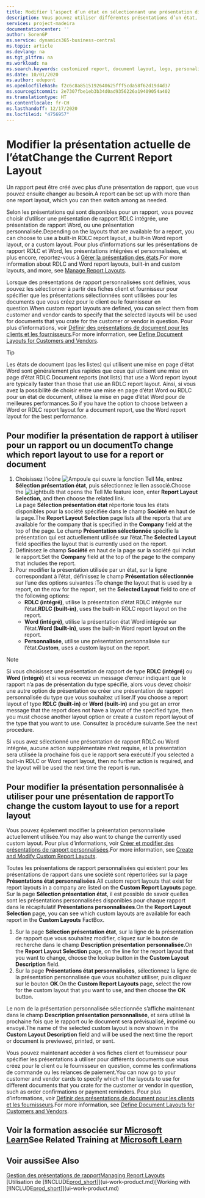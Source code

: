 ```yaml
---
title: Modifier l’aspect d’un état en sélectionnant une présentation différente | Microsoft Docs
description: Vous pouvez utiliser différentes présentations d’un état, et passer d’une présentation à l’autre pour modifier l’aspect d’un état.
services: project-madeira
documentationcenter: ''
author: SorenGP
ms.service: dynamics365-business-central
ms.topic: article
ms.devlang: na
ms.tgt_pltfrm: na
ms.workload: na
ms.search.keywords: customized report, document layout, logo, personalize
ms.date: 10/01/2020
ms.author: edupont
ms.openlocfilehash: f2c6c8a8515192640625fff5cda58f62d19d4d37
ms.sourcegitcommit: 2e7307fbe1eb3b34d0ad9356226a19409054a402
ms.translationtype: HT
ms.contentlocale: fr-CH
ms.lasthandoff: 12/17/2020
ms.locfileid: "4756957"
---
```

# <a name="change-the-current-report-layout"></a><span data-ttu-id="5a08e-103">Modifier la présentation actuelle de l’état</span><span class="sxs-lookup"><span data-stu-id="5a08e-103">Change the Current Report Layout</span></span>
<span data-ttu-id="5a08e-104">Un rapport peut être créé avec plus d’une présentation de rapport, que vous pouvez ensuite changer au besoin.</span><span class="sxs-lookup"><span data-stu-id="5a08e-104">A report can be set up with more than one report layout, which you can then switch among as needed.</span></span>

<span data-ttu-id="5a08e-105">Selon les présentations qui sont disponibles pour un rapport, vous pouvez choisir d’utiliser une présentation de rapport RDLC intégrée, une présentation de rapport Word, ou une présentation personnalisée.</span><span class="sxs-lookup"><span data-stu-id="5a08e-105">Depending on the layouts that are available for a report, you can choose to use a built-in RDLC report layout, a built-in Word report layout, or a custom layout.</span></span> <span data-ttu-id="5a08e-106">Pour plus d’informations sur les présentations de rapport RDLC et Word, les présentations intégrées et personnalisées, et plus encore, reportez-vous à [Gérer la présentation des états](ui-manage-report-layouts.md).</span><span class="sxs-lookup"><span data-stu-id="5a08e-106">For more information about RDLC and Word report layouts, built-in and custom layouts, and more, see [Manage Report Layouts](ui-manage-report-layouts.md).</span></span>

<span data-ttu-id="5a08e-107">Lorsque des présentations de rapport personnalisées sont définies, vous pouvez les sélectionner à partir des fiches client et fournisseur pour spécifier que les présentations sélectionnées sont utilisées pour les documents que vous créez pour le client ou le fournisseur en question.</span><span class="sxs-lookup"><span data-stu-id="5a08e-107">When custom report layouts are defined, you can select them from customer and vendor cards to specify that the selected layouts will be used for documents that you crate for the customer or vendor in question.</span></span> <span data-ttu-id="5a08e-108">Pour plus d’informations, voir [Définir des présentations de document pour les clients et les fournisseurs](ui-define-customer-vendor-document-layouts.md).</span><span class="sxs-lookup"><span data-stu-id="5a08e-108">For more information, see [Define Document Layouts for Customers and Vendors](ui-define-customer-vendor-document-layouts.md).</span></span>

> [!TIP]  
> <span data-ttu-id="5a08e-109">Les états de document (pas les listes) qui utilisent une mise en page d’état Word sont généralement plus rapides que ceux qui utilisent une mise en page d’état RDLC.</span><span class="sxs-lookup"><span data-stu-id="5a08e-109">Document reports (not lists) that use a Word report layout are typically faster than those that use an RDLC report layout.</span></span> <span data-ttu-id="5a08e-110">Ainsi, si vous avez la possibilité de choisir entre une mise en page d’état Word ou RDLC pour un état de document, utilisez la mise en page d’état Word pour de meilleures performances.</span><span class="sxs-lookup"><span data-stu-id="5a08e-110">So if you have the option to choose between a Word or RDLC report layout for a document report, use the Word report layout for the best performance.</span></span>

## <a name="to-change-which-report-layout-to-use-for-a-report-or-document"></a><span data-ttu-id="5a08e-111">Pour modifier la présentation de rapport à utiliser pour un rapport ou un document</span><span class="sxs-lookup"><span data-stu-id="5a08e-111">To change which report layout to use for a report or document</span></span>
1. <span data-ttu-id="5a08e-112">Choisissez l’icône ![Ampoule qui ouvre la fonction Tell Me](media/ui-search/search_small.png "Dites-moi ce que vous voulez faire"), entrez **Sélection présentation état**, puis sélectionnez le lien associé.</span><span class="sxs-lookup"><span data-stu-id="5a08e-112">Choose the ![Lightbulb that opens the Tell Me feature](media/ui-search/search_small.png "Tell me what you want to do") icon, enter **Report Layout Selection**, and then choose the related link.</span></span>  
   <span data-ttu-id="5a08e-113">La page **Sélection présentation état** répertorie tous les états disponibles pour la société spécifiée dans le champ **Société** en haut de la page.</span><span class="sxs-lookup"><span data-stu-id="5a08e-113">The **Report Layout Selection** page lists all the reports that are available for the company that is specified in the **Company** field at the top of the page.</span></span> <span data-ttu-id="5a08e-114">Le champ **Présentation sélectionnée** spécifie la présentation qui est actuellement utilisée sur l’état.</span><span class="sxs-lookup"><span data-stu-id="5a08e-114">The **Selected Layout** field specifies the layout that is currently used on the report.</span></span>
2. <span data-ttu-id="5a08e-115">Définissez le champ **Société** en haut de la page sur la société qui inclut le rapport.</span><span class="sxs-lookup"><span data-stu-id="5a08e-115">Set the **Company** field at the top of the page to the company that includes the report.</span></span>
3. <span data-ttu-id="5a08e-116">Pour modifier la présentation utilisée par un état, sur la ligne correspondant à l’état, définissez le champ **Présentation sélectionnée** sur l’une des options suivantes :</span><span class="sxs-lookup"><span data-stu-id="5a08e-116">To change the layout that is used by a report, on the row for the report, set the **Selected Layout** field to one of the following options:</span></span>
   * <span data-ttu-id="5a08e-117">**RDLC (intégré)**, utilise la présentation d’état RDLC intégrée sur l’état.</span><span class="sxs-lookup"><span data-stu-id="5a08e-117">**RDLC (built-in)**, uses the built-in RDLC report layout on the report.</span></span>
   * <span data-ttu-id="5a08e-118">**Word (intégré)**, utilise la présentation état Word intégrée sur l’état.</span><span class="sxs-lookup"><span data-stu-id="5a08e-118">**Word (built-in)**, uses the built-in Word report layout on the report.</span></span>
   * <span data-ttu-id="5a08e-119">**Personnalisée**, utilise une présentation personnalisée sur l’état.</span><span class="sxs-lookup"><span data-stu-id="5a08e-119">**Custom**, uses a custom layout on the report.</span></span>  

> [!NOTE]
> <span data-ttu-id="5a08e-120">Si vous choisissez une présentation de rapport de type **RDLC (intégré)** ou **Word (intégré)** et si vous recevez un message d’erreur indiquant que le rapport n’a pas de présentation du type spécifié, alors vous devez choisir une autre option de présentation ou créer une présentation de rapport personnalisée du type que vous souhaitez utiliser.</span><span class="sxs-lookup"><span data-stu-id="5a08e-120">If you choose a report layout of type **RDLC (built-in)** or **Word (built-in)** and you get an error message that the report does not have a layout of the specified type, then you must choose another layout option or create a custom report layout of the type that you want to use.</span></span> <span data-ttu-id="5a08e-121">Consultez la procédure suivante.</span><span class="sxs-lookup"><span data-stu-id="5a08e-121">See the next procedure.</span></span>

<span data-ttu-id="5a08e-122">Si vous avez sélectionné une présentation de rapport RDLC ou Word intégrée, aucune action supplémentaire n’est requise, et la présentation sera utilisée la prochaine fois que le rapport sera exécuté.</span><span class="sxs-lookup"><span data-stu-id="5a08e-122">If you selected a built-in RDLC or Word report layout, then no further action is required, and the layout will be used the next time the report is run.</span></span>

## <a name="to-change-the-custom-layout-to-use-for-a-report-layout"></a><span data-ttu-id="5a08e-123">Pour modifier la présentation personnalisée à utiliser pour une présentation de rapport</span><span class="sxs-lookup"><span data-stu-id="5a08e-123">To change the custom layout to use for a report layout</span></span>
<span data-ttu-id="5a08e-124">Vous pouvez également modifier la présentation personnalisée actuellement utilisée.</span><span class="sxs-lookup"><span data-stu-id="5a08e-124">You may also want to change the currently used custom layout.</span></span> <span data-ttu-id="5a08e-125">Pour plus d’informations, voir [Créer et modifier des présentations de rapport personnalisées](ui-how-create-custom-report-layout.md).</span><span class="sxs-lookup"><span data-stu-id="5a08e-125">For more information, see [Create and Modify Custom Report Layouts](ui-how-create-custom-report-layout.md).</span></span>

<span data-ttu-id="5a08e-126">Toutes les présentations de rapport personnalisées qui existent pour les présentations de rapport dans une société sont répertoriées sur la page **Présentations état personnalisées**.</span><span class="sxs-lookup"><span data-stu-id="5a08e-126">All custom report layouts that exist for report layouts in a company are listed on the **Custom Report Layouts** page.</span></span> <span data-ttu-id="5a08e-127">Sur la page **Sélection présentation état**, il est possible de savoir quelles sont les présentations personnalisées disponibles pour chaque rapport dans le récapitulatif **Présentations personnalisées**.</span><span class="sxs-lookup"><span data-stu-id="5a08e-127">On the **Report Layout Selection** page, you can see which custom layouts are available for each report in the **Custom Layouts** FactBox.</span></span>

1. <span data-ttu-id="5a08e-128">Sur la page **Sélection présentation état**, sur la ligne de la présentation de rapport que vous souhaitez modifier, cliquez sur le bouton de recherche dans le champ **Description présentation personnalisée**.</span><span class="sxs-lookup"><span data-stu-id="5a08e-128">On the **Report Layout Selection** page, on the line for the report layout that you want to change, choose the lookup button in the **Custom Layout Description** field.</span></span>
2. <span data-ttu-id="5a08e-129">Sur la page **Présentations état personnalisées**, sélectionnez la ligne de la présentation personnalisée que vous souhaitez utiliser, puis cliquez sur le bouton **OK**.</span><span class="sxs-lookup"><span data-stu-id="5a08e-129">On the **Custom Report Layouts** page, select the row for the custom layout that you want to use, and then choose the **OK** button.</span></span>

<span data-ttu-id="5a08e-130">Le nom de la présentation personnalisée sélectionnée s’affiche maintenant dans le champ **Description présentation personnalisée**, et sera utilisé la prochaine fois que le rapport ou le document sera prévisualisé, imprimé ou envoyé.</span><span class="sxs-lookup"><span data-stu-id="5a08e-130">The name of the selected custom layout is now shown in the **Custom Layout Description** field and will be used the next time the report or document is previewed, printed, or sent.</span></span>

<span data-ttu-id="5a08e-131">Vous pouvez maintenant accéder à vos fiches client et fournisseur pour spécifier les présentations à utiliser pour différents documents que vous créez pour le client ou le fournisseur en question, comme les confirmations de commande ou les relances de paiement.</span><span class="sxs-lookup"><span data-stu-id="5a08e-131">You can now go to your customer and vendor cards to specify which of the layouts to use for different documents that you crate for the customer or vendor in question, such as order confirmations or payment reminders.</span></span> <span data-ttu-id="5a08e-132">Pour plus d’informations, voir [Définir des présentations de document pour les clients et les fournisseurs](ui-define-customer-vendor-document-layouts.md).</span><span class="sxs-lookup"><span data-stu-id="5a08e-132">For more information, see [Define Document Layouts for Customers and Vendors](ui-define-customer-vendor-document-layouts.md).</span></span>

## <a name="see-related-training-at-microsoft-learn"></a><span data-ttu-id="5a08e-133">Voir la formation associée sur [Microsoft Learn](/learn/modules/change-documents-dynamics-365-business-central/index)</span><span class="sxs-lookup"><span data-stu-id="5a08e-133">See Related Training at [Microsoft Learn](/learn/modules/change-documents-dynamics-365-business-central/index)</span></span>

## <a name="see-also"></a><span data-ttu-id="5a08e-134">Voir aussi</span><span class="sxs-lookup"><span data-stu-id="5a08e-134">See Also</span></span>
[<span data-ttu-id="5a08e-135">Gestion des présentations de rapport</span><span class="sxs-lookup"><span data-stu-id="5a08e-135">Managing Report Layouts</span></span>](ui-manage-report-layouts.md)  
<span data-ttu-id="5a08e-136">[Utilisation de [!INCLUDE[prod_short](includes/prod_short.md)]](ui-work-product.md)</span><span class="sxs-lookup"><span data-stu-id="5a08e-136">[Working with [!INCLUDE[prod_short](includes/prod_short.md)]](ui-work-product.md)</span></span>
